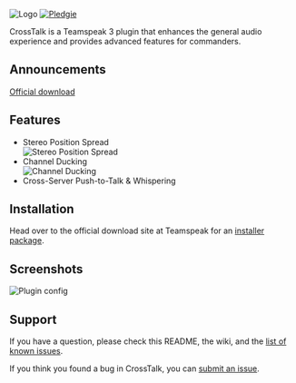 ![Logo](https://github.com/thorwe/CrossTalk/raw/master/res/logo_320x60.png "CrossTalk")
[![Pledgie](https://www.pledgie.com/campaigns/18898.png "Click here to lend your support to CrossTalk and make a donation!")][pledgie]

CrossTalk is a Teamspeak 3 plugin that enhances the general audio experience and provides advanced features for commanders.

[pledgie]: http://www.pledgie.com/campaigns/18898

## Announcements

[Official download](http://addons.teamspeak.com/directory/plugins/miscellaneous/CrossTalk.html)

## Features

* Stereo Position Spread  
![Stereo Position Spread](https://github.com/thorwe/CrossTalk/raw/master/misc/sps.png "Stereo Position Spread")
* Channel Ducking  
![Channel Ducking](https://github.com/thorwe/CrossTalk/raw/master/misc/duck.png "Channel Ducking")
* Cross-Server Push-to-Talk & Whispering

## Installation

Head over to the official download site at Teamspeak for an [installer package](http://addons.teamspeak.com/).

## Screenshots

![Plugin config](https://github.com/thorwe/CrossTalk/raw/master/misc/crosstalk_screenie.png "plugin config")

## Support

If you have a question, please check this README, the wiki, and the [list of
known issues][troubleshoot].

[troubleshoot]: https://github.com/thorwe/CrossTalk/wiki/Troubleshoot

If you think you found a bug in CrossTalk, you can [submit an issue](https://github.com/thorwe/CrossTalk/issues/new).
